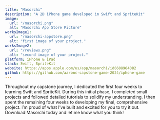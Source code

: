 ```yaml
---
title: "Masorchi"
description: "A 2D iPhone game developed in Swift and SpriteKit"
image:
  url: "/masorchi.png"
  alt: "Masorchi App Store Picture"
worksImage1:
  url: "/masorchi-appstore.png"
  alt: "first image of your project."
worksImage2:
  url: "/reviews.png"
  alt: "second image of your project."
platform: iPhone & iPad
stack: Swift, SpriteKit
website: https://apps.apple.com/us/app/masorchi/id6608964082
github: https://github.com/aaronc-capstone-game-2024/iphone-game
---
```


Throughout my capstone journey, I dedicated the first four weeks to learning Swift and SpriteKit. During this initial phase, I completed small projects and followed detailed tutorials to solidify my understanding. I then spent the remaining four weeks to developing my final, comprehensive project.
I’m proud of what I’ve built and excited for you to try it out. Download Masorchi today and let me know what you think!

